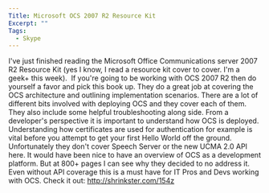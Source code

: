 ```yaml
---
Title: Microsoft OCS 2007 R2 Resource Kit
Excerpt: ""
Tags:
  - Skype
---
```

I've just finished reading the Microsoft Office Communications server 2007 R2 Resource Kit (yes I know, I read a resource kit cover to cover. I'm a geek+ this week).&#160; If you're going to be working with OCS 2007 R2 then do yourself a favor and pick this book up. 
  They do a great job at covering the OCS architecture and outlining implementation scenarios. There are a lot of different bits involved with deploying OCS and they cover each of them. They also include some helpful troubleshooting along side.
  From a developer's perspective it is important to understand how OCS is deployed. Understanding how certificates are used for authentication for example is vital before you attempt to get your first Hello World off the ground. 
  Unfortunately they don't cover Speech Server or the new UCMA 2.0 API here. It would have been nice to have an overview of OCS as a development platform. But at 800+ pages I can see why they decided to no address it. 
  Even without API coverage this is a must have for IT Pros and Devs working with OCS. Check it out: <a title="http://shrinkster.com/154z" href="http://shrinkster.com/154z">http://shrinkster.com/154z</a>
<img src="http://gotspeech.net/aggbug.aspx?PostID=8287" width="1" height="1"/>